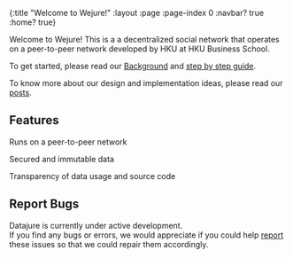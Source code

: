 {:title "Welcome to Wejure!"
 :layout :page
 :page-index 0
 :navbar? true
 :home? true}

Welcome to Wejure! This is a a decentralized social network that operates on a peer-to-peer network developed by HKU at HKU Business School.

To get started, please read our [Background](pages-output/docs) and [step by step guide](pages-output/example).

To know more about our design and implementation ideas, please read our [posts](archives).

## Features
 
Runs on a peer-to-peer network 

Secured and immutable data 

Transparency of data usage and source code 

## Report Bugs 

Datajure is currently under active development.  
If you find any bugs or errors, we would appreciate if you could help [report](https://github.com/clojure-finance/WeJure) these issues so that we could repair them accordingly.
